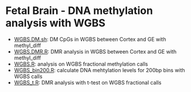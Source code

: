 Fetal Brain - DNA methylation analysis with WGBS
=================================================
* [WGBS.DM.sh](./WGBS.DM.sh): DM CpGs in WGBS between Cortex and GE with methyl_diff
* [WGBS.DMR.R](./WGBS.DMR.R): DMR analysis in WGBS between Cortex and GE with methyl_diff
* [WGBS.R](./WGBS.R): analysis on WGBS fractional methylation calls
* [WGBS_bin200.R](./WGBS_bin200.R): calculate DNA mehtylation levels for 200bp bins with WGBS calls
* [WGBS_t.R](./WGBS_t.R): DMR analysis with t-test on WGBS fractional calls
